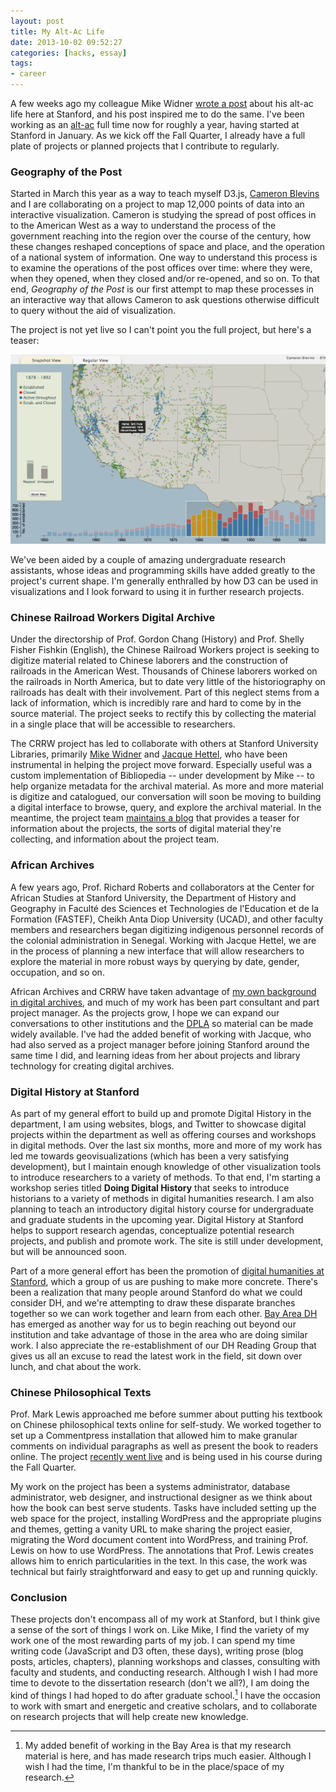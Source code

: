 ```yaml
---
layout: post
title: My Alt-Ac Life
date: 2013-10-02 09:52:27
categories: [hacks, essay]
tags:
- career
---
```

A few weeks ago my colleague Mike Widner [wrote a post](https://people.stanford.edu/widner/content/alt-ac-notes-building-towards-fall-and-winter-quarters) about his alt-ac life here at Stanford, and his post inspired me to do the same. I've been working as an [alt-ac](http://mediacommons.futureofthebook.org/alt-ac/) full time now for roughly a year, having started at Stanford in January. As we kick off the Fall Quarter, I already have a full plate of projects or planned projects that I contribute to regularly.

### Geography of the Post

Started in March this year as a way to teach myself D3.js, [Cameron Blevins](http://www.cameronblevins.org) and I are collaborating on a project to map 12,000 points of data into an interactive visualization. Cameron is studying the spread of post offices in to the American West as a way to understand the process of the government reaching into the region over the course of the century, how these changes reshaped conceptions of space and place, and the operation of a national system of information. One way to understand this process is to examine the operations of the post offices over time: where they were, when they opened, when they closed and/or re-opened, and so on. To that end, *Geography of the Post* is our first attempt to map these processes in an interactive way that allows Cameron to ask questions otherwise difficult to query without the aid of visualization. 

The project is not yet live so I can't point you the full project, but here's a teaser:

![Geography of the Post](/assets/images/post.png "Geography of the Post")

We've been aided by a couple of amazing undergraduate research assistants, whose ideas and programming skills have added greatly to the project's current shape. I'm generally enthralled by how D3 can be used in visualizations and I look forward to using it in further research projects. 

### Chinese Railroad Workers Digital Archive

Under the directorship of Prof. Gordon Chang (History) and Prof. Shelly Fisher Fishkin (English), the Chinese Railroad Workers project is seeking to digitize material related to Chinese laborers and the construction of railroads in the American West. Thousands of Chinese laborers worked on the railroads in North America, but to date very little of the historiography on railroads has dealt with their involvement. Part of this neglect stems from a lack of information, which is incredibly rare and hard to come by in the source material. The project seeks to rectify this by collecting the material in a single place that will be accessible to researchers.

The CRRW project has led to collaborate with others at Stanford University Libraries, primarily [Mike Widner](https://people.stanford.edu/widner/) and [Jacque Hettel](http://www.jacquelinehettel.com), who have been instrumental in helping the project move forward. Especially useful was a custom implementation of Bibliopedia -- under development by Mike -- to help organize metadata for the archival material. As more and more material is digitize and catalogued, our conversation will soon be moving to building a digital interface to browse, query, and explore the archival material. In the meantime, the project team [maintains a blog](http://www.stanford.edu/group/chineserailroad/cgi-bin/wordpress/) that provides a teaser for information about the projects, the sorts of digital material they're collecting, and information about the project team. 

### African Archives

A few years ago, Prof. Richard Roberts and collaborators at the Center for African Studies at Stanford University, the Department of History and Geography in Faculté des Sciences et Technologies de l'Education et de la Formation (FASTEF), Cheikh Anta Diop University (UCAD), and other faculty members and researchers began digitizing indigenous personnel records of the colonial administration in Senegal. Working with Jacque Hettel, we are in the process of planning a new interface that will allow researchers to explore the material in more robust ways by querying by date, gender, occupation, and so on. 

African Archives and CRRW have taken advantage of [my own background in digital archives](http://codyarchive.org), and much of my work has been part consultant and part project manager. As the projects grow, I hope we can expand our conversations to other institutions and the [DPLA](http://dp.la/) so material can be made widely available. I've had the added benefit of working with Jacque, who had also served as a project manager before joining Stanford around the same time I did, and learning ideas from her about projects and library technology for creating digital archives.

### Digital History at Stanford

As part of my general effort to build up and promote Digital History in the department, I am using websites, blogs, and Twitter to showcase digital projects within the department as well as offering courses and workshops in digital methods. Over the last six months, more and more of my work has led me towards geovisualizations (which has been a very satisfying development), but I maintain enough knowledge of other visualization tools to introduce researchers to a variety of methods. To that end, I'm starting a workshop series titled **Doing Digital History** that seeks to introduce historians to a variety of methods in digital humanities research. I am also planning to teach an introductory digital history course for undergraduate and graduate students in the upcoming year. Digital History at Stanford helps to support research agendas, conceptualize potential research projects, and publish and promote work. The site is still under development, but will be announced soon.

Part of a more general effort has been the promotion of [digital humanities at Stanford](http://digitalhumanities.stanford.edu), which a group of us are pushing to make more concrete. There's been a realization that many people around Stanford do what we could consider DH, and we're attempting to draw these disparate branches together so we can work together and learn from each other. [Bay Area DH](http://sfbay-dh.org) has emerged as another way for us to begin reaching out beyond our institution and take advantage of those in the area who are doing similar work. I also appreciate the re-establishment of our DH Reading Group that gives us all an excuse to read the latest work in the field, sit down over lunch, and chat about the work. 

### Chinese Philosophical Texts

Prof. Mark Lewis approached me before summer about putting his textbook on Chinese philosophical texts online for self-study. We worked together to set up a Commentpress installation that allowed him to make granular comments on individual paragraphs as well as present the book to readers online. The project [recently went live](http://chinesetexts.stanford.edu) and is being used in his course during the Fall Quarter. 

My work on the project has been a systems administrator, database administrator, web designer, and instructional designer as we think about how the book can best serve students. Tasks have included setting up the web space for the project, installing WordPress and the appropriate plugins and themes, getting a vanity URL to make sharing the project easier, migrating the Word document content into WordPress, and training Prof. Lewis on how to use WordPress. The annotations that Prof. Lewis creates allows him to enrich particularities in the text. In this case, the work was technical but fairly straightforward and easy to get up and running quickly. 

### Conclusion

These projects don't encompass all of my work at Stanford, but I think give a sense of the sort of things I work on. Like Mike, I find the variety of my work one of the most rewarding parts of my job. I can spend my time writing code (JavaScript and D3 often, these days), writing prose (blog posts, articles, chapters), planning workshops and classes, consulting with faculty and students, and conducting research. Although I wish I had more time to devote to the dissertation research (don't we all?), I am doing the kind of things I had hoped to do after graduate school.[^1] I have the occasion to work with smart and energetic and creative scholars, and to collaborate on research projects that will help create new knowledge. 

[^1]: My added benefit of working in the Bay Area is that my research material is here, and has made research trips much easier. Although I wish I had the time, I'm thankful to be in the place/space of my research.


